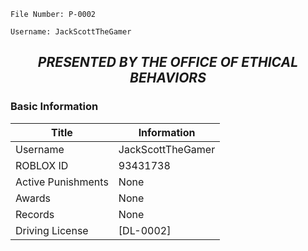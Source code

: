 ```
File Number: P-0002

Username: JackScottTheGamer
```
## <p align="center"><i><b> PRESENTED BY THE OFFICE OF ETHICAL BEHAVIORS </i></b><p>

### Basic Information
  
  Title | Information
  --- | ---
  Username | JackScottTheGamer
  ROBLOX ID | 93431738
  Active Punishments | None
  Awards | None
  Records | None
  Driving License | [DL-0002]
